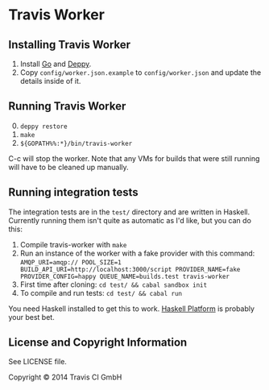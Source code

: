 # Travis Worker

## Installing Travis Worker

1. Install [Go](http://golang.org) and [Deppy](https://github.com/hamfist/deppy).
2. Copy `config/worker.json.example` to `config/worker.json` and update the
   details inside of it.

## Running Travis Worker

0. `deppy restore`
0. `make`
0. `${GOPATH%%:*}/bin/travis-worker`

C-c will stop the worker. Note that any VMs for builds that were still running
will have to be cleaned up manually.

## Running integration tests

The integration tests are in the `test/` directory and are written in Haskell. Currently running them isn't quite as automatic as I'd like, but you can do this:

1. Compile travis-worker with `make`
2. Run an instance of the worker with a fake provider with this command: `AMQP_URI=amqp:// POOL_SIZE=1 BUILD_API_URI=http://localhost:3000/script PROVIDER_NAME=fake PROVIDER_CONFIG=happy QUEUE_NAME=builds.test travis-worker`
3. First time after cloning: `cd test/ && cabal sandbox init`
4. To compile and run tests: `cd test/ && cabal run`

You need Haskell installed to get this to work. [Haskell Platform](https://www.haskell.org/platform/) is probably your best bet.

## License and Copyright Information

See LICENSE file.

Copyright © 2014 Travis CI GmbH
